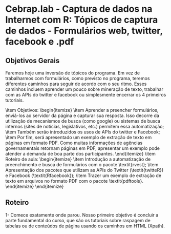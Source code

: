 #  Cebrap.lab - Captura de dados na Internet com R: Tópicos de captura de dados - Formulários web, twitter, facebook e .pdf

## Objetivos Gerais

Faremos hoje uma inversão de tópicos do programa. Em vez de trabalharmos com formulários, como previsto no programa, teremos diferentes caminhos para seguir de acordo com o seu ritmo. Esses caminhos incluem aprender um pouco sobre mineração de texto, trabalhar com as APIs do twitter e facebook ou simplesmente encerrar os 4 primeiros tutoriais.


\item Objetivos: 
    \begin{itemize}
        \item Aprender a preencher formulários, enviá-los ao servidor da página e capturar sua resposta. Isso decorre da utilização de mecanismos de busca (como google) ou sistemas de busca internos (sites de notícias, legislativos, etc.) permitem essa automatização;
        \item Também serão introduzidos os usos de APIs do twitter e Facebook;
        \item Por fim, será apresentado um exemplo de extração de texto em páginas em formato PDF. Como muitas informações de agências governamentais retornam páginas em PDF, apresentar um exemplo pode atender a demanda de boa parte dos participantes.
    \end{itemize}
\item Roteiro de aula:
    \begin{itemize}
        \item Introdução a automatização de preenchimento e busca de formulários com o pacote \textit{rvest};
        \item Apresentação dos pacotes que utilizam as APIs do Twitter (\textit{twitteR}) e Facebook (\textit{Rfacebook});
        \item Trazer um exemplo de extração de texto em arquivos no formato PDF com o pacote \textit{pdftools}.
    \end{itemize}
\end{itemize}

## Roteiro

1- Comece exatamente onde parou. Nosso primeiro objetivo é concluir a parte fundamental do curso, que são os tutoriais sobre raspagem de tabelas ou de conteúdos de página usando os caminhos em HTML (Xpath).
